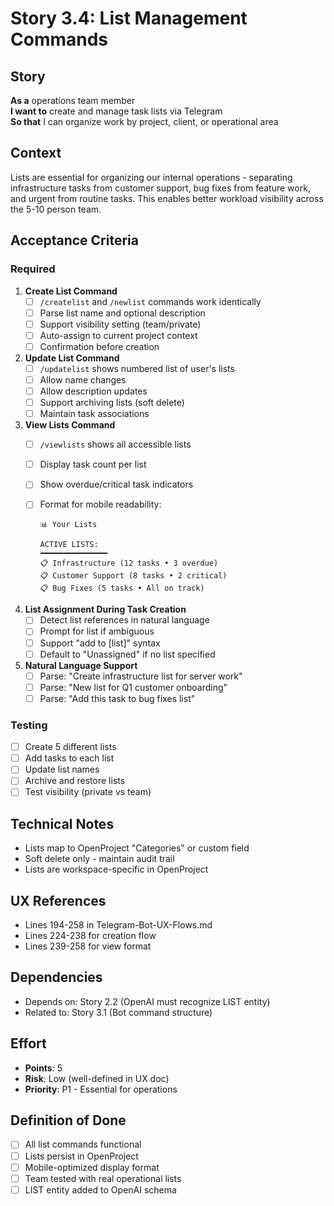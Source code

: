 # Story 3.4: List Management Commands

## Story

**As a** operations team member  
**I want to** create and manage task lists via Telegram  
**So that** I can organize work by project, client, or operational area

## Context

Lists are essential for organizing our internal operations - separating infrastructure tasks from customer support, bug fixes from feature work, and urgent from routine tasks. This enables better workload visibility across the 5-10 person team.

## Acceptance Criteria

### Required

1. **Create List Command**
   - [ ] `/createlist` and `/newlist` commands work identically
   - [ ] Parse list name and optional description
   - [ ] Support visibility setting (team/private)
   - [ ] Auto-assign to current project context
   - [ ] Confirmation before creation

2. **Update List Command**
   - [ ] `/updatelist` shows numbered list of user's lists
   - [ ] Allow name changes
   - [ ] Allow description updates
   - [ ] Support archiving lists (soft delete)
   - [ ] Maintain task associations

3. **View Lists Command**
   - [ ] `/viewlists` shows all accessible lists
   - [ ] Display task count per list
   - [ ] Show overdue/critical task indicators
   - [ ] Format for mobile readability:

     ```
     📊 Your Lists
     
     ACTIVE LISTS:
     ━━━━━━━━━━━━━━━
     📋 Infrastructure (12 tasks • 3 overdue)
     📋 Customer Support (8 tasks • 2 critical)
     📋 Bug Fixes (5 tasks • All on track)
     ```

4. **List Assignment During Task Creation**
   - [ ] Detect list references in natural language
   - [ ] Prompt for list if ambiguous
   - [ ] Support "add to [list]" syntax
   - [ ] Default to "Unassigned" if no list specified

5. **Natural Language Support**
   - [ ] Parse: "Create infrastructure list for server work"
   - [ ] Parse: "New list for Q1 customer onboarding"
   - [ ] Parse: "Add this task to bug fixes list"

### Testing

- [ ] Create 5 different lists
- [ ] Add tasks to each list
- [ ] Update list names
- [ ] Archive and restore lists
- [ ] Test visibility (private vs team)

## Technical Notes

- Lists map to OpenProject "Categories" or custom field
- Soft delete only - maintain audit trail
- Lists are workspace-specific in OpenProject

## UX References

- Lines 194-258 in Telegram-Bot-UX-Flows.md
- Lines 224-238 for creation flow
- Lines 239-258 for view format

## Dependencies

- Depends on: Story 2.2 (OpenAI must recognize LIST entity)
- Related to: Story 3.1 (Bot command structure)

## Effort

- **Points**: 5
- **Risk**: Low (well-defined in UX doc)
- **Priority**: P1 - Essential for operations

## Definition of Done

- [ ] All list commands functional
- [ ] Lists persist in OpenProject
- [ ] Mobile-optimized display format
- [ ] Team tested with real operational lists
- [ ] LIST entity added to OpenAI schema
